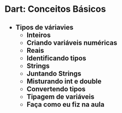 

<h1> Dart: Conceitos Básicos </h1>
<h2>



* Tipos de váriavies 
   * Inteiros
   * Criando variáveis numéricas
   * Reais
   * Identificando tipos
   * Strings
   * Juntando Strings
   * Misturando int e double
   * Convertendo tipos
   * Tipagem de variáveis
   * Faça como eu fiz na aula
</h2>
